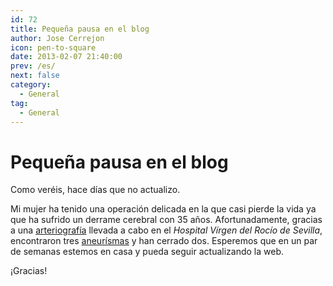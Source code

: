 ```yaml
---
id: 72
title: Pequeña pausa en el blog
author: Jose Cerrejon
icon: pen-to-square
date: 2013-02-07 21:40:00
prev: /es/
next: false
category:
  - General
tag:
  - General
---
```


# Pequeña pausa en el blog

Como veréis, hace días que no actualizo. 

Mi mujer ha tenido una operación delicada en la que casi pierde la vida ya que ha sufrido un derrame cerebral con 35 años. Afortunadamente, gracias a una [arteriografía](http://www.cdyte.com/pacientes/glosario/arteriografia/) llevada a cabo en el *Hospital Vírgen del Rocío de Sevilla*, encontraron tres [aneurísmas](http://www.arteriasyvenas.org/index/aneurismas) y han cerrado dos. Esperemos que en un par de semanas estemos en casa y pueda seguir actualizando la web.

¡Gracias!